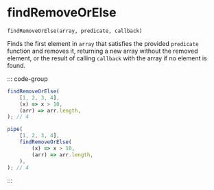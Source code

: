 # findRemoveOrElse

`findRemoveOrElse(array, predicate, callback)`

Finds the first element in `array` that satisfies the provided `predicate` function and removes it, returning a new array without the removed element, or the result of calling `callback` with the array if no element is found.

::: code-group

```ts [data-first]
findRemoveOrElse(
    [1, 2, 3, 4],
    (x) => x > 10,
    (arr) => arr.length,
); // 4
```

```ts [data-last]
pipe(
    [1, 2, 3, 4],
    findRemoveOrElse(
        (x) => x > 10,
        (arr) => arr.length,
    ),
); // 4
```

:::
